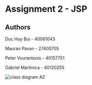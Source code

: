 # Assignment 2 - JSP

## Authors

Duc Huy Bui - 40061043

Mauran Pavan - 27400705

Peter Vourantonis - 40157751

Gabriel Martinica - 40120255

![class diagram A2](https://user-images.githubusercontent.com/71799189/202807038-a41fab05-601f-406a-9ca8-a33892735f84.png)
